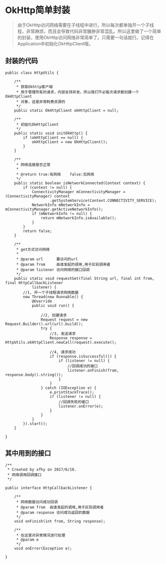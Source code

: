 # OkHttp简单封装

> 由于OkHttp访问网络需要在子线程中进行，所以每次都单独开一个子线程，非常麻烦，而且会导致代码非常臃肿非常混乱。所以这里做了一个简单的封装，使用OkHttp访问网络非常简单了。只需要一句话就行。记得在Application中初始化OkHttpClient哦，

## 封装的代码

	public class HttpUtils {

	    /**
	     * 获取Okhttp客户端
	     * 用于管理所有的请求，内部支持并发，所以我们不必每次请求都创建一个 OkHttpClient
	     * 对象，这是非常耗费资源的
	     */
	    public static OkHttpClient okHttpClient = null;
	
	    /**
	     * 初始化OkHttpClient
	     */
	    public static void initOkHttp() {
	        if (okHttpClient == null) {
	            okHttpClient = new OkHttpClient();
	        }
	    }
	
	    /**
	     * 网络连接是否正常
	     *
	     * @return true:有网络    false:无网络
	     */
	    public static boolean isNetworkConnected(Context context) {
	        if (context != null) {
	            ConnectivityManager mConnectivityManager = (ConnectivityManager) context
	                    .getSystemService(Context.CONNECTIVITY_SERVICE);
	            NetworkInfo mNetworkInfo = mConnectivityManager.getActiveNetworkInfo();
	            if (mNetworkInfo != null) {
	                return mNetworkInfo.isAvailable();
	            }
	        }
	        return false;
	    }
	
	    /**
	     * get方式访问网络
	     *
	     * @param url      要访问的url
	     * @param from     由谁发起的调用,用于区别调用者
	     * @param listener 访问网络的接口回调
	     */
	    public static void requestGet(final String url, final int from, final HttpCallbackListener
	            listener) {
	        //1, 开一个子线程请求网络数据
	        new Thread(new Runnable() {
	            @Override
	            public void run() {
	
	                //2, 创建请求
	                Request request = new Request.Builder().url(url).build();
	                try {
	                    //3, 发送请求
	                    Response response = HttpUtils.okHttpClient.newCall(request).execute();
	
	                    //4, 请求成功
	                    if (response.isSuccessful()) {
	                        if (listener != null) {
	                            //回调成功的接口
	                            listener.onFinish(from, response.body().string());
	                        }
	                    }
	                } catch (IOException e) {
	                    e.printStackTrace();
	                    if (listener != null) {
	                        //回调失败的接口
	                        listener.onError(e);
	                    }
	                }
	            }
	        }).start();
	    }
	
	}

## 其中用到的接口

	/**
	 * Created by xfhy on 2017/6/18.
	 * 网络调用回调接口
	 */
	
	public interface HttpCallbackListener {
	
	    /**
	     * 网络数据访问成功回调
	     * @param from  由谁发起的调用,用于区别调用者
	     * @param response 访问成功返回的数据
	     */
	    void onFinish(int from, String response);
	
	    /**
	     * 在这里对异常情况进行处理
	     * @param e
	     */
	    void onError(Exception e);
	
	}


